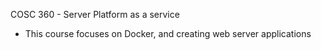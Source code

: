 COSC 360 - Server Platform as a service

- This course focuses on Docker, and creating web server applications
